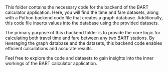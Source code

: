 This folder contains the necessary code for the backend of the BART calculator application. Here, you will find the time and fare datasets, along with a Python backend code file that creates a graph database. Additionally, this code file inserts values into the database using the provided datasets.

The primary purpose of this rbackend folder is to provide the core logic for calculating both travel time and fare between any two BART stations. By leveraging the graph database and the datasets, this backend code enables efficient calculations and accurate results.

Feel free to explore the code and datasets to gain insights into the inner workings of the BART calculator application.
